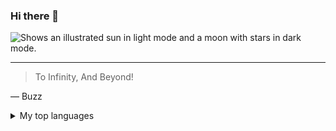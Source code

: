 ### Hi there 👋
<picture>
  <source media="(prefers-color-scheme: dark)" srcset="[https://w7.pngwing.com/pngs/59/236/png-transparent-buzz-lightyear-jessie-toy-story-sheriff-woody-tim-allen-toy-story-buzz-file-toy-story-buzz-lightyear-illustration-computer-wallpaper-cartoons-cartoon.png]">
  <source media="(prefers-color-scheme: light)" srcset="[https://w7.pngwing.com/pngs/59/236/png-transparent-buzz-lightyear-jessie-toy-story-sheriff-woody-tim-allen-toy-story-buzz-file-toy-story-buzz-lightyear-illustration-computer-wallpaper-cartoons-cartoon.png]">
  <img alt="Shows an illustrated sun in light mode and a moon with stars in dark mode." src="[https://w7.pngwing.com/pngs/59/236/png-transparent-buzz-lightyear-jessie-toy-story-sheriff-woody-tim-allen-toy-story-buzz-file-toy-story-buzz-lightyear-illustration-computer-wallpaper-cartoons-cartoon.png]">
</picture>


---
> To Infinity, And Beyond!

— Buzz
<details>
<summary>My top languages</summary>

| Rank | Languages |
|-----:|-----------|
|     1| Python    |
|     2| SQL       |
|     3|           |

</details>
<!--
**sujaymacwan/sujaymacwan** is a ✨ _special_ ✨ repository because its `README.md` (this file) appears on your GitHub profile.

Here are some ideas to get you started:

- 🔭 I’m currently working on ...
- 🌱 I’m currently learning ...
- 👯 I’m looking to collaborate on ...
- 🤔 I’m looking for help with ...
- 💬 Ask me about ...
- 📫 How to reach me: ...
- 😄 Pronouns: ...
- ⚡ Fun fact: ...
-->

